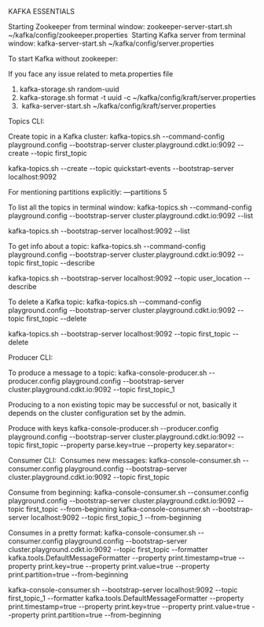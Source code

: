 KAFKA ESSENTIALS

Starting Zookeeper from terminal window: zookeeper-server-start.sh ~/kafka/config/zookeeper.properties  Starting Kafka server from terminal window: kafka-server-start.sh ~/kafka/config/server.properties

To start Kafka without zookeeper:

If you face any issue related to meta.properties file 
1. kafka-storage.sh random-uuid
2. kafka-storage.sh format -t uuid -c ~/kafka/config/kraft/server.properties
3.  kafka-server-start.sh ~/kafka/config/kraft/server.properties

Topics CLI:

Create topic in a Kafka cluster: kafka-topics.sh --command-config playground.config --bootstrap-server cluster.playground.cdkt.io:9092 --create --topic first_topic

kafka-topics.sh --create --topic quickstart-events --bootstrap-server localhost:9092

For mentioning partitions explicitly: —partitions 5

To list all the topics in terminal window: kafka-topics.sh --command-config playground.config --bootstrap-server cluster.playground.cdkt.io:9092 --list

kafka-topics.sh --bootstrap-server localhost:9092 --list

To get info about a topic: kafka-topics.sh --command-config playground.config --bootstrap-server cluster.playground.cdkt.io:9092 --topic first_topic --describe

kafka-topics.sh --bootstrap-server localhost:9092 --topic user_location --describe

To delete a Kafka topic: kafka-topics.sh --command-config playground.config --bootstrap-server cluster.playground.cdkt.io:9092 --topic first_topic --delete

kafka-topics.sh --bootstrap-server localhost:9092 --topic first_topic --delete

Producer CLI:

To produce a message to a topic: kafka-console-producer.sh --producer.config playground.config --bootstrap-server cluster.playground.cdkt.io:9092 --topic first_topic_1

Producing to a non existing topic may be successful or not, basically it depends on the cluster configuration set by the admin.

Produce with keys kafka-console-producer.sh --producer.config playground.config --bootstrap-server cluster.playground.cdkt.io:9092 --topic first_topic --property parse.key=true --property key.separator=:

Consumer CLI:  Consumes new messages: kafka-console-consumer.sh --consumer.config playground.config --bootstrap-server cluster.playground.cdkt.io:9092 --topic first_topic

Consume from beginning: kafka-console-consumer.sh --consumer.config playground.config --bootstrap-server cluster.playground.cdkt.io:9092 --topic first_topic --from-beginning kafka-console-consumer.sh --bootstrap-server localhost:9092 --topic first_topic_1 --from-beginning

Consumes in a pretty format: kafka-console-consumer.sh --consumer.config playground.config --bootstrap-server cluster.playground.cdkt.io:9092 --topic first_topic --formatter kafka.tools.DefaultMessageFormatter --property print.timestamp=true --property print.key=true --property print.value=true --property print.partition=true --from-beginning

kafka-console-consumer.sh --bootstrap-server localhost:9092 --topic first_topic_1 --formatter kafka.tools.DefaultMessageFormatter --property print.timestamp=true --property print.key=true --property print.value=true --property print.partition=true --from-beginning
